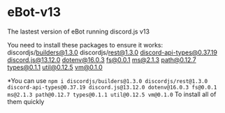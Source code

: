 # eBot-v13
The lastest version of eBot running discord.js v13

You need to install these packages to ensure it works:
discordjs/builders@1.3.0
discordjs/rest@1.3.0
discord-api-types@0.37.19
discord.js@13.12.0
dotenv@16.0.3
fs@0.0.1
ms@2.1.3
path@0.12.7
types@0.1.1
util@0.12.5
vm@0.1.0

*You can use `npm i discordjs/builders@1.3.0 discordjs/rest@1.3.0 discord-api-types@0.37.19 discord.js@13.12.0 dotenv@16.0.3 fs@0.0.1 ms@2.1.3 path@0.12.7 types@0.1.1 util@0.12.5 vm@0.1.0` To install all of them quickly
